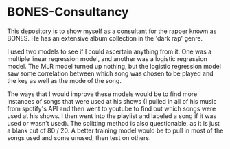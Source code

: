 # BONES-Consultancy
This depository is to show myself as a consultant for the rapper known as BONES. He has an extensive album collection in the 'dark rap' genre.

I used two models to see if I could ascertain anything from it. One was a multiple linear regression model, and another was a logistic regression model. The MLR model turned up nothing, but the logistic regression model saw some correlation between which song was chosen to be played and the key as well as the mode of the song. 

The ways that I would improve these models would be to find more instances of songs that were used at his shows (I pulled in all of his music from spotify's API and then went to youtube to find out which songs were used at his shows. I then went into the playlist and labeled a song if it was used or wasn't used). The splitting method is also questionable, as it is just a blank cut of 80 / 20. A better training model would be to pull in most of the songs used and some unused, then test on others. 



